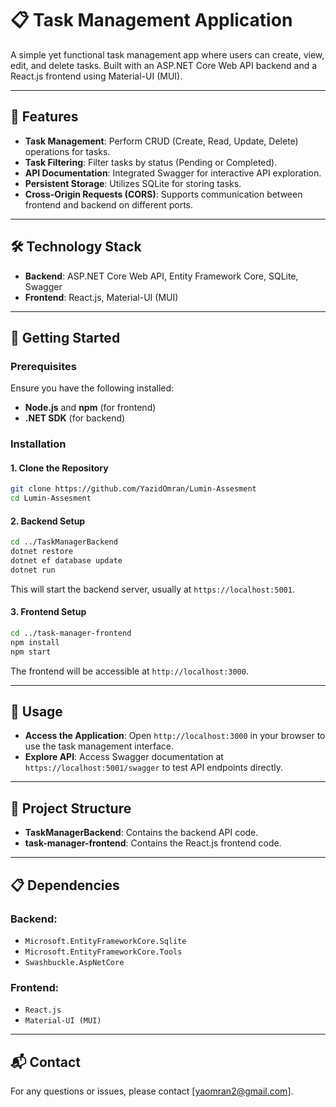 # 📋 Task Management Application

A simple yet functional task management app where users can create, view, edit, and delete tasks. Built with an ASP.NET Core Web API backend and a React.js frontend using Material-UI (MUI).

---

## 🌟 Features

- **Task Management**: Perform CRUD (Create, Read, Update, Delete) operations for tasks.
- **Task Filtering**: Filter tasks by status (Pending or Completed).
- **API Documentation**: Integrated Swagger for interactive API exploration.
- **Persistent Storage**: Utilizes SQLite for storing tasks.
- **Cross-Origin Requests (CORS)**: Supports communication between frontend and backend on different ports.

---

## 🛠️ Technology Stack

- **Backend**: ASP.NET Core Web API, Entity Framework Core, SQLite, Swagger
- **Frontend**: React.js, Material-UI (MUI)

---

## 🚀 Getting Started

### Prerequisites

Ensure you have the following installed:

- **Node.js** and **npm** (for frontend)
- **.NET SDK** (for backend)

### Installation

#### 1. Clone the Repository

```bash
git clone https://github.com/YazidOmran/Lumin-Assesment
cd Lumin-Assesment
```

#### 2. Backend Setup

```bash
cd ../TaskManagerBackend
dotnet restore
dotnet ef database update
dotnet run
```

This will start the backend server, usually at `https://localhost:5001`.

#### 3. Frontend Setup

```bash
cd ../task-manager-frontend
npm install
npm start
```

The frontend will be accessible at `http://localhost:3000`.

---

## 📖 Usage

- **Access the Application**: Open `http://localhost:3000` in your browser to use the task management interface.
- **Explore API**: Access Swagger documentation at `https://localhost:5001/swagger` to test API endpoints directly.

---

## 📂 Project Structure

- **TaskManagerBackend**: Contains the backend API code.
- **task-manager-frontend**: Contains the React.js frontend code.

---

## 📋 Dependencies

### Backend:
- `Microsoft.EntityFrameworkCore.Sqlite`
- `Microsoft.EntityFrameworkCore.Tools`
- `Swashbuckle.AspNetCore`

### Frontend:
- `React.js`
- `Material-UI (MUI)`

---

## 📬 Contact

For any questions or issues, please contact [yaomran2@gmail.com].
